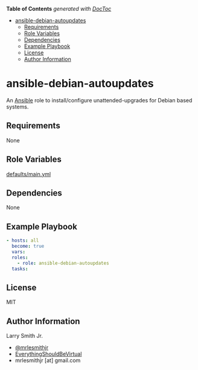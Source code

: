 <!-- START doctoc generated TOC please keep comment here to allow auto update -->
<!-- DON'T EDIT THIS SECTION, INSTEAD RE-RUN doctoc TO UPDATE -->
**Table of Contents**  *generated with [DocToc](https://github.com/thlorenz/doctoc)*

- [ansible-debian-autoupdates](#ansible-debian-autoupdates)
  - [Requirements](#requirements)
  - [Role Variables](#role-variables)
  - [Dependencies](#dependencies)
  - [Example Playbook](#example-playbook)
  - [License](#license)
  - [Author Information](#author-information)

<!-- END doctoc generated TOC please keep comment here to allow auto update -->

# ansible-debian-autoupdates

An [Ansible](https://www.ansible.com) role to install/configure
unattended-upgrades for Debian based systems.

## Requirements

None

## Role Variables

[defaults/main.yml](defaults/main.yml)

## Dependencies

None

## Example Playbook

```yaml
- hosts: all
  become: true
  vars:
  roles:
    - role: ansible-debian-autoupdates
  tasks:
```

## License

MIT

## Author Information

Larry Smith Jr.

-   [@mrlesmithjr](https://www.twitter.com/mrlesmithjr)
-   [EverythingShouldBeVirtual](http://everythingshouldbevirtual.com)
-   mrlesmithjr [at] gmail.com
